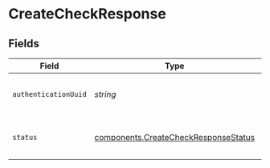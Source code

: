 # CreateCheckResponse


## Fields

| Field                                                                                        | Type                                                                                         | Required                                                                                     | Description                                                                                  | Example                                                                                      |
| -------------------------------------------------------------------------------------------- | -------------------------------------------------------------------------------------------- | -------------------------------------------------------------------------------------------- | -------------------------------------------------------------------------------------------- | -------------------------------------------------------------------------------------------- |
| `authenticationUuid`                                                                         | *string*                                                                                     | :heavy_minus_sign:                                                                           | The UUID of the corresponding authentication.                                                |                                                                                              |
| `status`                                                                                     | [components.CreateCheckResponseStatus](../../models/components/createcheckresponsestatus.md) | :heavy_minus_sign:                                                                           | A status representing the result of the check.                                               | valid                                                                                        |